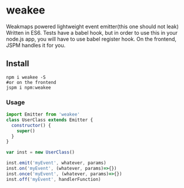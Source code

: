# weakee
Weakmaps powered lightweight event emitter(this one should not leak)
Written in ES6.
Tests have a babel hook, but in order to use this in your node.js app, you will have to use babel register hook.
On the frontend, JSPM handles it for you.
## Install
```shell
npm i weakee -S
#or on the frontend
jspm i npm:weakee
```

### Usage
```javascript
import Emitter from 'weakee'
class UserClass extends Emitter {
  constructor() {
	super()
  }
}

var inst = new UserClass()

inst.emit('myEvent', whatever, params)
inst.on('myEvent', (whatever, params)=>{})
inst.once('myEvent', (whatever, params)=>{})
inst.off('myEvent', handlerFunction)
```